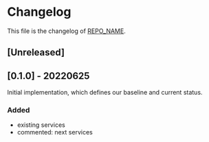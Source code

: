 <!--
reference: https://keepachangelog.com
-->

# Changelog

This file is the changelog of [REPO_NAME](https://github.com/whiletruedoio/REPO_NAME).

## [Unreleased]

<!--
You should put all unreleased features here. This should be part of your commit,
so we are keeping track of the issues. Below is an example of the semantics.
You can optionally add more information to it like the commit id or issue id.

Examples:

- Added: Cool new thing that will help ...
- Fixed: That something is no longer broken...
- Changed: This feature, so one can use...
- Deprecated: This feature, since we will remove it...
- Removed: This documentation, since it is no longer needed...
-->

## [0.1.0] - 20220625

Initial implementation, which defines our baseline and current status.

### Added

- existing services
- commented: next services
